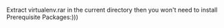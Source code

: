 Extract virtualenv.rar in the current directory then you won't need to install Prerequisite Packages:)))

